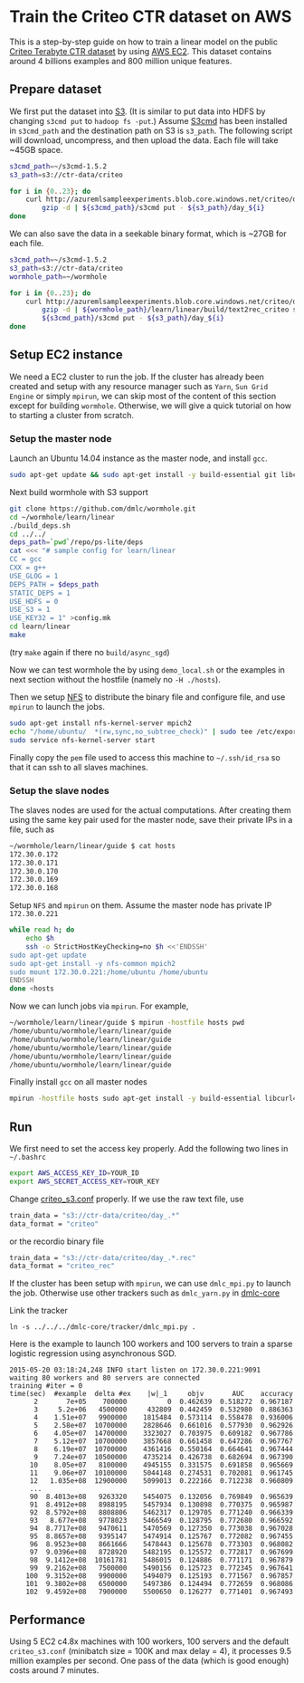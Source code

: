 # Train the Criteo CTR dataset on AWS

This is a step-by-step guide on how to train a linear model on the
public [Criteo Terabyte CTR dataset](http://labs.criteo.com/downloads/download-terabyte-click-logs/)
by using [AWS EC2](http://aws.amazon.com/ec2/). This dataset contains around 4
billions examples and 800 million unique features.

## Prepare dataset

We first put the dataset into [S3](http://aws.amazon.com/s3/). (It is similar to
put data into HDFS by changing `s3cmd put` to `hadoop fs -put`.)
Assume [S3cmd](http://s3tools.org/s3cmd) has been installed in `s3cmd_path` and
the destination path on S3 is `s3_path`. The following script will download,
uncompress, and then upload the data. Each file will take ~45GB space.

```bash
s3cmd_path=~/s3cmd-1.5.2
s3_path=s3://ctr-data/criteo

for i in {0..23}; do
    curl http://azuremlsampleexperiments.blob.core.windows.net/criteo/day_${i}.gz | \
        gzip -d | ${s3cmd_path}/s3cmd put - ${s3_path}/day_${i}
done
```

We can also save the data in a seekable binary format, which is ~27GB for each
file.

```bash
s3cmd_path=~/s3cmd-1.5.2
s3_path=s3://ctr-data/criteo
wormhole_path=~/wormhole

for i in {0..23}; do
    curl http://azuremlsampleexperiments.blob.core.windows.net/criteo/day_${i}.gz | \
        gzip -d | ${wormhole_path}/learn/linear/build/text2rec_criteo stdin stdout | \
        ${s3cmd_path}/s3cmd put - ${s3_path}/day_${i}
done
```

## Setup EC2 instance

We need a EC2 cluster to run the job. If the cluster has already been created
and setup with any resource manager such as `Yarn`, `Sun Grid Engine` or simply
`mpirun`, we can skip most of the content of this section except for building
`wormhole`. Otherwise, we will give a quick tutorial on how to starting a
cluster from scratch.

### Setup the master node

Launch an Ubuntu 14.04 instance as the master node, and install `gcc`.

```bash
sudo apt-get update && sudo apt-get install -y build-essential git libcurl4-openssl-dev
```

Next build wormhole with S3 support

```bash
git clone https://github.com/dmlc/wormhole.git
cd ~/wormhole/learn/linear
./build_deps.sh
cd ../../
deps_path=`pwd`/repo/ps-lite/deps
cat <<< "# sample config for learn/linear
CC = gcc
CXX = g++
USE_GLOG = 1
DEPS_PATH = $deps_path
STATIC_DEPS = 1
USE_HDFS = 0
USE_S3 = 1
USE_KEY32 = 1" >config.mk
cd learn/linear
make
```

(try `make` again if there no `build/async_sgd`)

Now we can test wormhole the by using `demo_local.sh` or the examples in next
section without the hostfile (namely no `-H ./hosts`).

Then we setup
[NFS](https://help.ubuntu.com/lts/serverguide/network-file-system.html) to
distribute the binary file and configure file, and use `mpirun` to launch the jobs.

```bash
sudo apt-get install nfs-kernel-server mpich2
echo "/home/ubuntu/  *(rw,sync,no_subtree_check)" | sudo tee /etc/exports
sudo service nfs-kernel-server start
```

Finally copy the `pem` file used to access this machine to `~/.ssh/id_rsa` so that
it can ssh to all slaves machines.


### Setup the slave nodes

The slaves nodes are used for the actual computations. After creating them using the
same key pair used for the master node, save their private IPs in a file, such
as

```bash
~/wormhole/learn/linear/guide $ cat hosts
172.30.0.172
172.30.0.171
172.30.0.170
172.30.0.169
172.30.0.168
```

Setup `NFS` and `mpirun` on them. Assume the master node has private IP `172.30.0.221`

```bash
while read h; do
    echo $h
    ssh -o StrictHostKeyChecking=no $h <<'ENDSSH'
sudo apt-get update
sudo apt-get install -y nfs-common mpich2
sudo mount 172.30.0.221:/home/ubuntu /home/ubuntu
ENDSSH
done <hosts
```

Now we can lunch jobs via `mpirun`. For example,

```bash
~/wormhole/learn/linear/guide $ mpirun -hostfile hosts pwd
/home/ubuntu/wormhole/learn/linear/guide
/home/ubuntu/wormhole/learn/linear/guide
/home/ubuntu/wormhole/learn/linear/guide
/home/ubuntu/wormhole/learn/linear/guide
/home/ubuntu/wormhole/learn/linear/guide
```

Finally install `gcc` on all master nodes
```bash
mpirun -hostfile hosts sudo apt-get install -y build-essential libcurl4-openssl-dev
```

## Run

We first need to set the access key properly. Add the following two lines in
`~/.bashrc`
```bash
export AWS_ACCESS_KEY_ID=YOUR_ID
export AWS_SECRET_ACCESS_KEY=YOUR_KEY
```

Change [criteo_s3.conf](./criteo_s3.conf) properly. If we use the raw text file, use
```bash
train_data = "s3://ctr-data/criteo/day_.*"
data_format = "criteo"
```
or the recordio binary file
```bash
train_data = "s3://ctr-data/criteo/day_.*.rec"
data_format = "criteo_rec"
```

If the cluster has been setup with `mpirun`, we can use `dmlc_mpi.py` to launch
the job. Otherwise use other trackers such as `dmlc_yarn.py` in [dmlc-core](https://github.com/dmlc/dmlc-core/tree/master/tracker)

Link the tracker
```
ln -s ../../../dmlc-core/tracker/dmlc_mpi.py .
```

Here is the example to launch 100 workers and 100 servers to
train a sparse logistic regression using asynchronous SGD.

```
2015-05-20 03:18:24,248 INFO start listen on 172.30.0.221:9091
waiting 80 workers and 80 servers are connected
training #iter = 0
time(sec)  #example  delta #ex    |w|_1     objv       AUC    accuracy
      2       7e+05    700000          0  0.462639  0.518272  0.967187
      3     5.2e+06   4500000     432809  0.442459  0.532980  0.886363
      4    1.51e+07   9900000    1815484  0.573114  0.558478  0.936006
      5    2.58e+07  10700000    2828646  0.661016  0.577930  0.962926
      6    4.05e+07  14700000    3323027  0.703975  0.609182  0.967786
      7    5.12e+07  10700000    3857668  0.661458  0.647286  0.967767
      8    6.19e+07  10700000    4361416  0.550164  0.664641  0.967444
      9    7.24e+07  10500000    4735214  0.426738  0.682694  0.967390
     10    8.05e+07   8100000    4945155  0.331575  0.691858  0.965669
     11    9.06e+07  10100000    5044148  0.274531  0.702081  0.961745
     12   1.035e+08  12900000    5099013  0.222166  0.712238  0.960809
     ...
     90  8.4013e+08   9263320    5454075  0.132056  0.769849  0.965639
     91  8.4912e+08   8988195    5457934  0.130898  0.770375  0.965987
     92  8.5792e+08   8808806    5462317  0.129705  0.771240  0.966339
     93   8.677e+08   9778023    5466549  0.128795  0.772680  0.966592
     94  8.7717e+08   9470611    5470569  0.127350  0.773038  0.967028
     95  8.8657e+08   9395147    5474914  0.125767  0.772082  0.967455
     96  8.9523e+08   8661666    5478443  0.125678  0.773303  0.968082
     97  9.0396e+08   8728920    5482195  0.125572  0.772817  0.967699
     98  9.1412e+08  10161781    5486015  0.124886  0.771171  0.967879
     99  9.2162e+08   7500000    5490156  0.125723  0.772345  0.967641
    100  9.3152e+08   9900000    5494079  0.125193  0.771567  0.967857
    101  9.3802e+08   6500000    5497386  0.124494  0.772659  0.968086
    102  9.4592e+08   7900000    5500650  0.126277  0.771401  0.967493
```


## Performance

Using 5 EC2 c4.8x machines with 100 workers, 100 servers and the default
`criteo_s3.conf` (minibatch size = 100K and max delay = 4), it processes 9.5
million examples per second. One pass of the data (which is good enough) costs
around 7 minutes.

